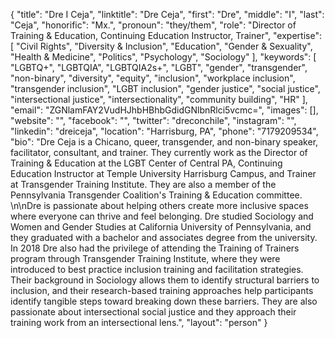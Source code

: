 {
  "title": "Dre I Ceja",
  "linktitle": "Dre Ceja",
  "first": "Dre",
  "middle": "I",
  "last": "Ceja",
  "honorific": "Mx.",
  "pronoun": "they/them",
  "role": "Director of Training & Education, Continuing Education Instructor, Trainer",
  "expertise": [
    "Civil Rights",
    "Diversity & Inclusion",
    "Education",
    "Gender & Sexuality",
    "Health & Medicine",
    "Politics",
    "Psychology",
    "Sociology"
  ],
  "keywords": [
    "LGBTQ+",
    "LGBTQIA",
    "LGBTQIA2s+",
    "LGBT",
    "gender",
    "transgender",
    "non-binary",
    "diversity",
    "equity",
    "inclusion",
    "workplace inclusion",
    "transgender inclusion",
    "LGBT inclusion",
    "gender justice",
    "social justice",
    "intersectional justice",
    "intersectionality",
    "community building",
    "HR"
  ],
  "email": "ZGNlamFAY2VudHJhbHBhbGdidGNlbnRlci5vcmc=",
  "images": [],
  "website": "",
  "facebook": "",
  "twitter": "dreconchile",
  "instagram": "",
  "linkedin": "dreiceja",
  "location": "Harrisburg, PA",
  "phone": "7179209534",
  "bio": "Dre Ceja is a Chicano, queer, transgender, and non-binary speaker, facilitator, consultant, and trainer. They currently work as the Director of Training & Education at the LGBT Center of Central PA, Continuing Education Instructor at Temple University Harrisburg Campus, and Trainer at Transgender Training Institute. They are also a member of the Pennsylvania Transgender Coalition's Training & Education committee.  \n\nDre is passionate about helping others create more inclusive spaces where everyone can thrive and feel belonging. Dre studied Sociology and Women and Gender Studies at California University of Pennsylvania, and they graduated with a bachelor and associates degree from the university. In 2018 Dre also had the privilege of attending the Training of Trainers program through Transgender Training Institute, where they were introduced to best practice inclusion training and facilitation strategies. Their background in Sociology allows them to identify structural barriers to inclusion, and their research-based training approaches help participants identify tangible steps toward breaking down these barriers. They are also passionate about intersectional social justice and they approach their training work from an intersectional lens.",
  "layout": "person"
}